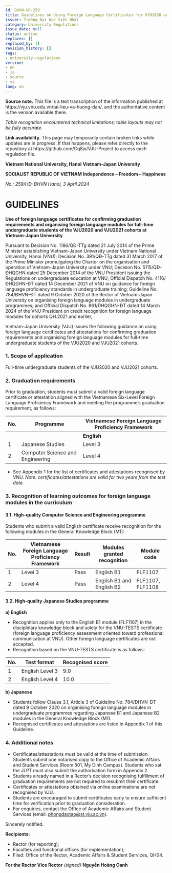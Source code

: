 ```yaml
---
id: DHVN-HD-259
title: Guidelines on Using Foreign Language Certificates for VJU2020 and VJU2021 Cohorts
issuer: Trường Đại học Việt Nhật
category: University Regulations
issue_date: null
status: active
replaces: []
replaced_by: []
revision_history: []
tags:
- university-regulations
version:
- en
- ja
- source
- vi
lang: en
---
```

<div class="source-note" role="note" aria-label="Source note">
  <p><strong>Source note.</strong> This file is a text transcription of the information published at https://vju.vnu.edu.vn/tai-lieu-va-huong-dan/, and the authoritative content is the version available there.</p>
  <p><em>Table recognition encountered technical limitations; table layouts may not be fully accurate.</em></p>
</div>

<div class="source-note" role="note" aria-label="Link notice">
  <p><strong>Link availability.</strong> This page may temporarily contain broken links while updates are in progress. If that happens, please refer directly to the repository at https://github.com/Cq8jx/VJU-Project to access each regulation file.</p>
</div>

**Vietnam National University, Hanoi**
**Vietnam-Japan University**

**SOCIALIST REPUBLIC OF VIETNAM**
**Independence – Freedom – Happiness**

*No.: 259/HD-ĐHVN*
*Hanoi, 3 April 2024*

# GUIDELINES

**Use of foreign language certificates for confirming graduation requirements and organising foreign language modules for full-time undergraduate students of the VJU2020 and VJU2021 cohorts at Vietnam-Japan University**

Pursuant to Decision No. 1186/QĐ-TTg dated 21 July 2014 of the Prime Minister establishing Vietnam-Japan University under Vietnam National University, Hanoi (VNU); Decision No. 391/QĐ-TTg dated 31 March 2017 of the Prime Minister promulgating the Charter on the organisation and operation of Vietnam-Japan University under VNU; Decision No. 5115/QĐ-ĐHQGHN dated 25 December 2014 of the VNU President issuing the Regulations on undergraduate education at VNU; Official Dispatch No. 4116/ĐHQGHN-ĐT dated 14 December 2021 of VNU on guidance for foreign language proficiency standards in undergraduate training; Guideline No. 784/ĐHVN-ĐT dated 9 October 2020 of the Rector of Vietnam-Japan University on organising foreign language modules in undergraduate programmes; and Official Dispatch No. 861/ĐHQGHN-ĐT dated 14 March 2024 of the VNU President on credit recognition for foreign language modules for cohorts QH.2021 and earlier,

Vietnam-Japan University (VJU) issues the following guidance on using foreign language certificates and attestations for confirming graduation requirements and organising foreign language modules for full-time undergraduate students of the VJU2020 and VJU2021 cohorts.

### 1. Scope of application

Full-time undergraduate students of the VJU2020 and VJU2021 cohorts.

### 2. Graduation requirements

Prior to graduation, students must submit a valid foreign language certificate or attestation aligned with the Vietnamese Six-Level Foreign Language Proficiency Framework and meeting the programme’s graduation requirement, as follows:

| No. | Programme | Vietnamese Foreign Language Proficiency Framework |
| --- | --- | --- |
| | | **English** | **Japanese** |
| 1 | Japanese Studies | Level 3 | Level 4 |
| 2 | Computer Science and Engineering | Level 4 | – |

- See Appendix 1 for the list of certificates and attestations recognised by VNU. *Note: certificates/attestations are valid for two years from the test date.*

### 3. Recognition of learning outcomes for foreign language modules in the curriculum

#### 3.1. High-quality Computer Science and Engineering programme

Students who submit a valid English certificate receive recognition for the following modules in the General Knowledge Block (M1):

| No. | Vietnamese Foreign Language Proficiency Framework | Result | Modules granted recognition | Module code |
| --- | --- | --- | --- | --- |
| 1 | Level 3 | Pass | English B1 | FLF1107 |
| 2 | Level 4 | Pass | English B1 and English B2 | FLF1107, FLF1108 |

#### 3.2. High-quality Japanese Studies programme

**a) English**

- Recognition applies only to the English B1 module (FLF1107) in the disciplinary knowledge block and solely for the VNU-TESTS certificate (foreign language proficiency assessment oriented toward professional communication at VNU). Other foreign language certificates are not accepted.
- Recognition based on the VNU-TESTS certificate is as follows:

| No. | Test format | Recognised score |
| --- | --- | --- |
| 1 | English Level 3 | 9.0 |
| 2 | English Level 4 | 10.0 |

**b) Japanese**

- Students follow Clause 3.1, Article 3 of Guideline No. 784/ĐHVN-ĐT dated 9 October 2020 on organising foreign language modules in undergraduate programmes regarding Japanese B1 and Japanese B2 modules in the General Knowledge Block (M1).
- Recognised certificates and attestations are listed in Appendix 1 of this Guideline.

### 4. Additional notes

- Certificates/attestations must be valid at the time of submission. Students submit one notarised copy to the Office of Academic Affairs and Student Services (Room 501, My Dinh Campus). Students who sat the JLPT must also submit the authorisation form in Appendix 2.
- Students already named in a Rector’s decision recognising fulfillment of graduation requirements are not required to resubmit their certificate.
- Certificates or attestations obtained via online examinations are not recognised by VJU.
- Students are encouraged to submit certificates early to ensure sufficient time for verification prior to graduation consideration.
- For enquiries, contact the Office of Academic Affairs and Student Services (email: phongdaotao@st.vju.ac.vn).

Sincerely notified.

**Recipients:**
- Rector (for reporting);
- Faculties and functional offices (for implementation);
- Filed: Office of the Rector, Academic Affairs & Student Services, QH04.

**For the Rector**
**Vice Rector**
*(signed)*
**Nguyễn Hoàng Oanh**